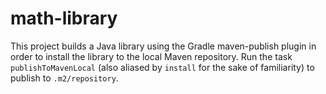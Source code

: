 # math-library

This project builds a Java library using the Gradle maven-publish plugin in order to install the library to the local Maven repository. Run the task `publishToMavenLocal` (also aliased by `install` for the sake of familiarity) to publish to `.m2/repository`.  

